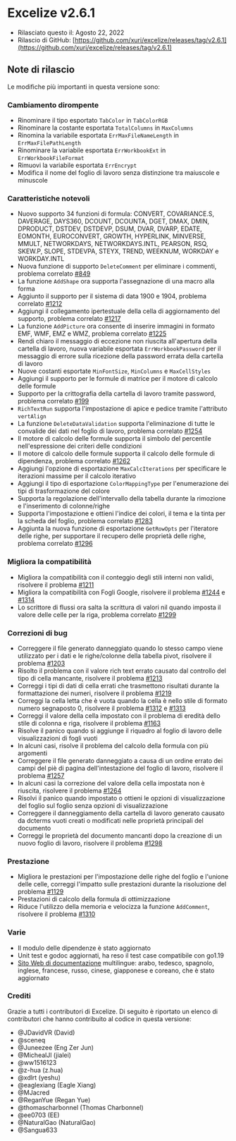 # Excelize v2.6.1

* Rilasciato questo il: Agosto 22, 2022
* Rilascio di GitHub: [https://github.com/xuri/excelize/releases/tag/v2.6.1](https://github.com/xuri/excelize/releases/tag/v2.6.1)

## Note di rilascio

Le modifiche più importanti in questa versione sono:

### Cambiamento dirompente

* Rinominare il tipo esportato `TabColor` in `TabColorRGB`
* Rinominare la costante esportata `TotalColumns` in `MaxColumns`
* Rinomina la variabile esportata `ErrMaxFileNameLength` in `ErrMaxFilePathLength`
* Rinominare la variabile esportata `ErrWorkbookExt` in `ErrWorkbookFileFormat`
* Rimuovi la variabile esportata `ErrEncrypt`
* Modifica il nome del foglio di lavoro senza distinzione tra maiuscole e minuscole

### Caratteristiche notevoli

* Nuovo supporto 34 funzioni di formula: CONVERT, COVARIANCE.S, DAVERAGE, DAYS360, DCOUNT, DCOUNTA, DGET, DMAX, DMIN, DPRODUCT, DSTDEV, DSTDEVP, DSUM, DVAR, DVARP, EDATE, EOMONTH, EUROCONVERT, GROWTH, HYPERLINK, MINVERSE, MMULT, NETWORKDAYS, NETWORKDAYS.INTL, PEARSON, RSQ, SKEW.P, SLOPE, STDEVPA, STEYX, TREND, WEEKNUM, WORKDAY e WORKDAY.INTL
* Nuova funzione di supporto `DeleteComment` per eliminare i commenti, problema correlato [#849](https://github.com/xuri/excelize/issues/849)
* La funzione `AddShape` ora supporta l'assegnazione di una macro alla forma
* Aggiunto il supporto per il sistema di data 1900 e 1904, problema correlato [#1212](https://github.com/xuri/excelize/issues/1212)
* Aggiungi il collegamento ipertestuale della cella di aggiornamento del supporto, problema correlato [#1217](https://github.com/xuri/excelize/issues/1217)
* La funzione `AddPicture` ora consente di inserire immagini in formato EMF, WMF, EMZ e WMZ, problema correlato [#1225](https://github.com/xuri/excelize/issues/1225)
* Rendi chiaro il messaggio di eccezione non riuscita all'apertura della cartella di lavoro, nuova variabile esportata `ErrWorkbookPassword` per il messaggio di errore sulla ricezione della password errata della cartella di lavoro
* Nuove costanti esportate `MinFontSize`, `MinColumns` e `MaxCellStyles`
* Aggiungi il supporto per le formule di matrice per il motore di calcolo delle formule
* Supporto per la crittografia della cartella di lavoro tramite password, problema correlato [#199](https://github.com/xuri/excelize/issues/199)
* `RichTextRun` supporta l'impostazione di apice e pedice tramite l'attributo `vertAlign`
* La funzione `DeleteDataValidation` supporta l'eliminazione di tutte le convalide dei dati nel foglio di lavoro, problema correlato [#1254](https://github.com/xuri/excelize/issues/1254)
* Il motore di calcolo delle formule supporta il simbolo del percentile nell'espressione dei criteri delle condizioni
* Il motore di calcolo delle formule supporta il calcolo delle formule di dipendenza, problema correlato [#1262](https://github.com/xuri/excelize/issues/1262)
* Aggiungi l'opzione di esportazione `MaxCalcIterations` per specificare le iterazioni massime per il calcolo iterativo
* Aggiungi il tipo di esportazione `ColorMappingType` per l'enumerazione dei tipi di trasformazione del colore
* Supporta la regolazione dell'intervallo della tabella durante la rimozione e l'inserimento di colonne/righe
* Supporta l'impostazione e ottieni l'indice dei colori, il tema e la tinta per la scheda del foglio, problema correlato [#1283](https://github.com/xuri/excelize/issues/1283)
* Aggiunta la nuova funzione di esportazione `GetRowOpts` per l'iteratore delle righe, per supportare il recupero delle proprietà delle righe, problema correlato [#1296](https://github.com/xuri/excelize/issues/1296)

### Migliora la compatibilità

* Migliora la compatibilità con il conteggio degli stili interni non validi, risolvere il problema [#1211](https://github.com/xuri/excelize/issues/1211)
* Migliora la compatibilità con Fogli Google, risolvere il problema [#1244](https://github.com/xuri/excelize/issues/1244) e [#1314](https://github.com/xuri/excelize/issues/1314)
* Lo scrittore di flussi ora salta la scrittura di valori nil quando imposta il valore delle celle per la riga, problema correlato [#1299](https://github.com/xuri/excelize/issues/1299)

### Correzioni di bug

* Correggere il file generato danneggiato quando lo stesso campo viene utilizzato per i dati e le righe/colonne della tabella pivot, risolvere il problema [#1203](https://github.com/xuri/excelize/issues/1203)
* Risolto il problema con il valore rich text errato causato dal controllo del tipo di cella mancante, risolvere il problema [#1213](https://github.com/xuri/excelize/issues/1213)
* Correggi i tipi di dati di cella errati che trasmettono risultati durante la formattazione dei numeri, risolvere il problema [#1219](https://github.com/xuri/excelize/issues/1219)
* Correggi la cella letta che è vuota quando la cella è nello stile di formato numero segnaposto 0, risolvere il problema [#1312](https://github.com/xuri/excelize/issues/1312) e [#1313](https://github.com/xuri/excelize/issues/1313)
* Correggi il valore della cella impostato con il problema di eredità dello stile di colonna e riga, risolvere il problema [#1163](https://github.com/xuri/excelize/issues/1163)
* Risolve il panico quando si aggiunge il riquadro al foglio di lavoro delle visualizzazioni di fogli vuoti
* In alcuni casi, risolve il problema del calcolo della formula con più argomenti
* Correggere il file generato danneggiato a causa di un ordine errato dei campi del piè di pagina dell'intestazione del foglio di lavoro, risolvere il problema [#1257](https://github.com/xuri/excelize/issues/1257)
* In alcuni casi la correzione del valore della cella impostata non è riuscita, risolvere il problema [#1264](https://github.com/xuri/excelize/issues/1264)
* Risolvi il panico quando impostato o ottieni le opzioni di visualizzazione del foglio sul foglio senza opzioni di visualizzazione
* Correggere il danneggiamento della cartella di lavoro generato causato da dcterms vuoti creati o modificati nelle proprietà principali del documento
* Correggi le proprietà del documento mancanti dopo la creazione di un nuovo foglio di lavoro, risolvere il problema [#1298](https://github.com/xuri/excelize/issues/1298)

### Prestazione

* Migliora le prestazioni per l'impostazione delle righe del foglio e l'unione delle celle, correggi l'impatto sulle prestazioni durante la risoluzione del problema [#1129](https://github.com/xuri/excelize/issues/1129)
* Prestazioni di calcolo della formula di ottimizzazione
* Riduce l'utilizzo della memoria e velocizza la funzione `AddComment`, risolvere il problema [#1310](https://github.com/xuri/excelize/issues/1310)

### Varie

* Il modulo delle dipendenze è stato aggiornato
* Unit test e godoc aggiornati, ha reso il test case compatibile con go1.19
* [Sito Web di documentazione](https://xuri.me/excelize) multilingue: arabo, tedesco, spagnolo, inglese, francese, russo, cinese, giapponese e coreano, che è stato aggiornato

### Crediti

Grazie a tutti i contributori di Excelize. Di seguito è riportato un elenco di contributori che hanno contribuito al codice in questa versione:

* @JDavidVR (David)
* @sceneq
* @Juneezee (Eng Zer Jun)
* @MichealJl (jialei)
* @ww1516123
* @z-hua (z.hua)
* @xdlrt (yeshu)
* @eaglexiang (Eagle Xiang)
* @MJacred
* @ReganYue (Regan Yue)
* @thomascharbonnel (Thomas Charbonnel)
* @ee0703 (EE)
* @NaturalGao (NaturalGao)
* @Sangua633
